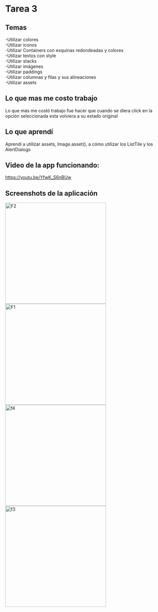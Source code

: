 # Tarea 3  
## Temas    
-Utilizar colores  
-Utilizar iconos  
-Utilizar Containers con esquinas redondeadas y colores  
-Utilizar textos con style  
-Utilizar stacks  
-Utilizar imágenes  
-Utilizar paddings  
-Utilizar columnas y filas y sus alineaciones  
-Utilizar assets  

## Lo que mas me costo trabajo  
Lo que más me costó trabajo fue hacer que cuando se diera click en la opción seleccionada esta volviera a su estado original  
  
## Lo que aprendí  
Aprendí a utilizar assets, Image.asset(), a cómo utilizar los ListTile y los AlertDialogs

## Video de la app funcionando:  
https://youtu.be/YfwK_S6nBUw  

## Screenshots de la aplicación  

<img width="320" alt="F2" src="https://github.com/josefranciscogv/PMD_T3/assets/60234623/79eb4d20-7f6d-4442-8808-b0f26730559e">
<img width="320" alt="F1" src="https://github.com/josefranciscogv/PMD_T3/assets/60234623/34746ee4-f6ae-40a2-aa49-32b4572e57d7">
<img width="320" alt="f4" src="https://github.com/josefranciscogv/PMD_T3/assets/60234623/42225f50-9ef0-49d0-bd97-f1457ba8157b">
<img width="320" alt="f3" src="https://github.com/josefranciscogv/PMD_T3/assets/60234623/a71831dc-6227-459b-8525-ffb0ac0977ad">
